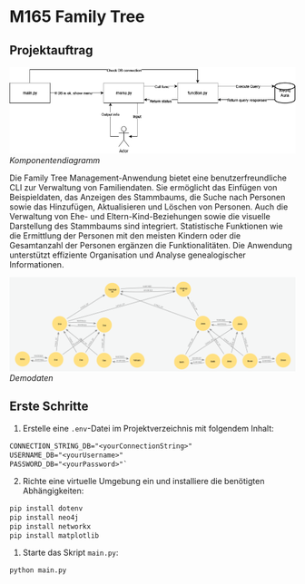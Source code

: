 # M165 Family Tree

## Projektauftrag

![Komponentendiagramm](/Komponentendiagramm.png)
*Komponentendiagramm*

Die Family Tree Management-Anwendung bietet eine benutzerfreundliche CLI zur Verwaltung von Familiendaten. Sie ermöglicht das Einfügen von Beispieldaten, das Anzeigen des Stammbaums, die Suche nach Personen sowie das Hinzufügen, Aktualisieren und Löschen von Personen. Auch die Verwaltung von Ehe- und Eltern-Kind-Beziehungen sowie die visuelle Darstellung des Stammbaums sind integriert. Statistische Funktionen wie die Ermittlung der Personen mit den meisten Kindern oder die Gesamtanzahl der Personen ergänzen die Funktionalitäten. Die Anwendung unterstützt effiziente Organisation und Analyse genealogischer Informationen.

![Demodaten](/demoData.png)
*Demodaten*

## Erste Schritte

1. Erstelle eine `.env`-Datei im Projektverzeichnis mit folgendem Inhalt:
```
CONNECTION_STRING_DB="<yourConnectionString>"
USERNAME_DB="<yourUsername>"
PASSWORD_DB="<yourPassword>"`
```
2. Richte eine virtuelle Umgebung ein und installiere die benötigten Abhängigkeiten:
```
pip install dotenv
pip install neo4j
pip install networkx
pip install matplotlib
```
1. Starte das Skript `main.py`:
```
python main.py
```
